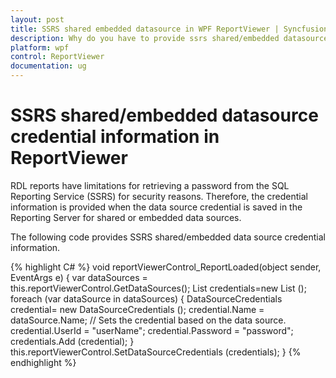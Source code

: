 ```yaml
---
layout: post
title: SSRS shared embedded datasource in WPF ReportViewer | Syncfusion
description: Why do you have to provide ssrs shared/embedded datasource credential in code behind for Syncfusion WPF ReportViewer control, its elements, and more.
platform: wpf
control: ReportViewer
documentation: ug
---
```


# SSRS shared/embedded datasource credential information in ReportViewer

RDL reports have limitations for retrieving a password from the SQL Reporting Service (SSRS) for security reasons. Therefore, the credential information is provided when the data source credential is saved in the Reporting Server for shared or embedded data sources. 

The following code provides SSRS shared/embedded data source credential information.

{% highlight C# %}
void reportViewerControl_ReportLoaded(object sender, EventArgs e)
{
    var dataSources = this.reportViewerControl.GetDataSources();
    List<DataSourceCredentials> credentials=new List<DataSourceCredentials> ();
    foreach (var dataSource in dataSources)
    {
        DataSourceCredentials credential= new DataSourceCredentials ();
        credential.Name = dataSource.Name; // Sets the credential based on the data source.
        credential.UserId = "userName";
        credential.Password = "password";
        credentials.Add (credential);
    }
    this.reportViewerControl.SetDataSourceCredentials (credentials);
}
{% endhighlight %}